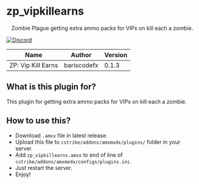 # zp_vipkillearns

<p align="center">
  Zombie Plague getting extra ammo packs for VIPs on kill each a zombie.
</p>

[![Discord](https://img.shields.io/discord/812096967714930710?label=Discord)](https://discord.gg/DjzkhrF7sZ)

| Name | Author | Version |
| ---- | ------ | ------- |
| ZP: Vip Kill Earns | bariscodefx | 0.1.3 |

## What is this plugin for?
This plugin for getting extra ammo packs for VIPs on kill each a zombie.

## How to use this?
* Download `.amxx` file in latest release.
* Upload this file to `cstrike/addons/amxmodx/plugins/` folder in your server.
* Add `zp_vipkillearns.amxx` to end of line of `cstrike/addons/amxmodx/configs/plugins.ini`.
* Just restart the server.
* Enjoy!

